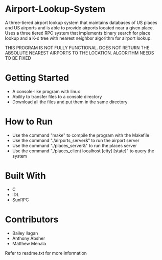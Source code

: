 # Airport-Lookup-System
A three-tiered airport lookup system that maintains databases of US places and US airports and is able to provide airports located near a given place. Uses a three tiered RPC system that implements binary search for place lookup and a K-d tree with nearest neighbor algorithm for airport lookup. 

THIS PROGRAM IS NOT FULLY FUNCTIONAL. DOES NOT RETURN THE ABSOLUTE NEAREST AIRPORTS TO THE LOCATION. ALGORITHM NEEDS TO BE FIXED 

# Getting Started 
- A console-like program with linux
- Ability to transfer files to a console directory 
- Download all the files and put them in the same directory 

# How to Run 
- Use the command "make" to compile the program with the Makefile
- Use the command "./airports_server&" to run the airport server
- Use the command "./places_server&" to run the places server 
- Use the command "./places_client localhost [city] [state]" to query the system

# Built With
- C
- IDL 
- SunRPC

# Contributors 
- Bailey Ilagan 
- Anthony Absher
- Matthew Menala 

Refer to readme.txt for more information
